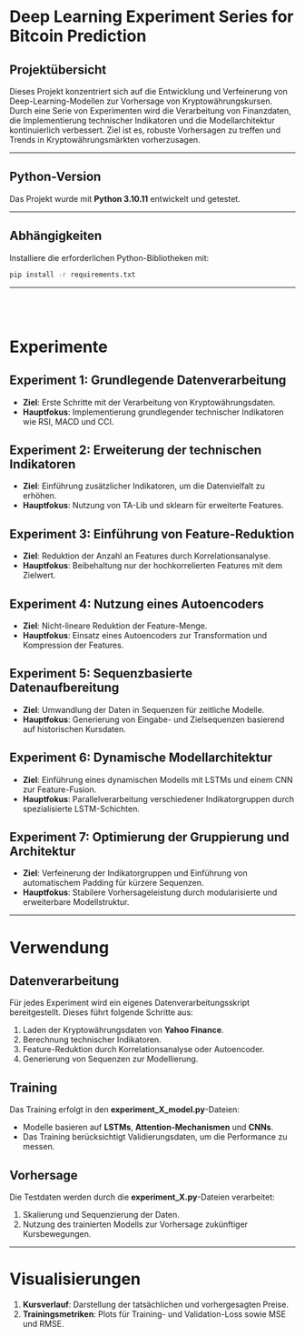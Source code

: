 # Deep Learning Experiment Series for Bitcoin Prediction

## Projektübersicht
Dieses Projekt konzentriert sich auf die Entwicklung und Verfeinerung von Deep-Learning-Modellen zur Vorhersage von Kryptowährungskursen. Durch eine Serie von Experimenten wird die Verarbeitung von Finanzdaten, die Implementierung technischer Indikatoren und die Modellarchitektur kontinuierlich verbessert. Ziel ist es, robuste Vorhersagen zu treffen und Trends in Kryptowährungsmärkten vorherzusagen.

---

## Python-Version
Das Projekt wurde mit **Python 3.10.11** entwickelt und getestet.

---

## Abhängigkeiten
Installiere die erforderlichen Python-Bibliotheken mit:
```bash
pip install -r requirements.txt
```

---
<br>
<br>

# Experimente

## Experiment 1: Grundlegende Datenverarbeitung
- **Ziel**: Erste Schritte mit der Verarbeitung von Kryptowährungsdaten.
- **Hauptfokus**: Implementierung grundlegender technischer Indikatoren wie RSI, MACD und CCI.

## Experiment 2: Erweiterung der technischen Indikatoren
- **Ziel**: Einführung zusätzlicher Indikatoren, um die Datenvielfalt zu erhöhen.
- **Hauptfokus**: Nutzung von TA-Lib und sklearn für erweiterte Features.

## Experiment 3: Einführung von Feature-Reduktion
- **Ziel**: Reduktion der Anzahl an Features durch Korrelationsanalyse.
- **Hauptfokus**: Beibehaltung nur der hochkorrelierten Features mit dem Zielwert.

## Experiment 4: Nutzung eines Autoencoders
- **Ziel**: Nicht-lineare Reduktion der Feature-Menge.
- **Hauptfokus**: Einsatz eines Autoencoders zur Transformation und Kompression der Features.

## Experiment 5: Sequenzbasierte Datenaufbereitung
- **Ziel**: Umwandlung der Daten in Sequenzen für zeitliche Modelle.
- **Hauptfokus**: Generierung von Eingabe- und Zielsequenzen basierend auf historischen Kursdaten.

## Experiment 6: Dynamische Modellarchitektur
- **Ziel**: Einführung eines dynamischen Modells mit LSTMs und einem CNN zur Feature-Fusion.
- **Hauptfokus**: Parallelverarbeitung verschiedener Indikatorgruppen durch spezialisierte LSTM-Schichten.

## Experiment 7: Optimierung der Gruppierung und Architektur
- **Ziel**: Verfeinerung der Indikatorgruppen und Einführung von automatischem Padding für kürzere Sequenzen.
- **Hauptfokus**: Stabilere Vorhersageleistung durch modularisierte und erweiterbare Modellstruktur.

---

# Verwendung

## Datenverarbeitung
Für jedes Experiment wird ein eigenes Datenverarbeitungsskript bereitgestellt. Dieses führt folgende Schritte aus:
1. Laden der Kryptowährungsdaten von **Yahoo Finance**.
2. Berechnung technischer Indikatoren.
3. Feature-Reduktion durch Korrelationsanalyse oder Autoencoder.
4. Generierung von Sequenzen zur Modellierung.

## Training
Das Training erfolgt in den **experiment_X_model.py**-Dateien:
- Modelle basieren auf **LSTMs**, **Attention-Mechanismen** und **CNNs**.
- Das Training berücksichtigt Validierungsdaten, um die Performance zu messen.

## Vorhersage
Die Testdaten werden durch die **experiment_X.py**-Dateien verarbeitet:
1. Skalierung und Sequenzierung der Daten.
2. Nutzung des trainierten Modells zur Vorhersage zukünftiger Kursbewegungen.

---

# Visualisierungen
1. **Kursverlauf**: Darstellung der tatsächlichen und vorhergesagten Preise.
2. **Trainingsmetriken**: Plots für Training- und Validation-Loss sowie MSE und RMSE.
